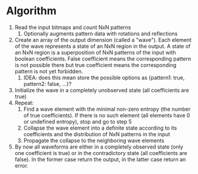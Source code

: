 # Algorithm

1. Read the input bitmaps and count NxN patterns
    1. Optionally augments pattern data with rotations and reflections
2. Create an array of the output dimension (called a "wave"). Each element of the wave represents a state of an NxN region in the output. A state of an NxN region is a superposition of NxN patterns of the input with boolean coefficients. False coefficient means the corresponding pattern is not possible there but true coefficient means the corresponding pattern is not yet forbidden.
    1. IDEA: does this mean store the possible options as {pattern1: true, pattern2: false, ...}?
3. Initialize the wave in a completely unobserved state (all coefficients are true)
4. Repeat:
    1. Find a wave element with the minimal non-zero entropy (the number of true coefficients). If there is no such element (all elements have 0 or undefined entropy), stop and go to step 5
    2. Collapse the wave element into a definite state according to its coefficients and the distribution of NxN patterns in the input
    3. Propagate the collapse to the neighboring wave elements
5. By now all waveforms are either in a completely observed state (only one coefficient is true) or in the contradictory state (all coefficients are false). In the former case return the output, in the latter case return an error.